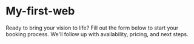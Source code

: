 # My-first-web
Ready to bring your vision to life? Fill out the form below to start your booking process. We'll follow up with availability, pricing, and next steps.
